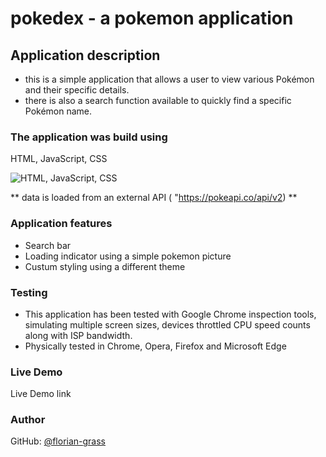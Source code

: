 
# pokedex - a pokemon application

## Application description
* this is a simple application that allows a user to view various Pokémon and their specific details.
* there is also a search function available to quickly find a specific Pokémon name.

### The application was build using
HTML, JavaScript, CSS

![HTML, JavaScript, CSS](https://github.com/florian-grass/first-js/pics/code-icons.jpg)

** data is loaded from an external API ( "https://pokeapi.co/api/v2) **

### Application features
* Search bar
* Loading indicator using a simple pokemon picture
* Custum styling using a different theme

### Testing
* This application has been tested with Google Chrome inspection tools, simulating multiple screen sizes, devices throttled CPU speed counts along with ISP bandwidth.
* Physically tested in Chrome, Opera, Firefox and Microsoft Edge

### Live Demo
Live Demo link

### Author
GitHub: [@florian-grass](https://github.com/florian-grass)
